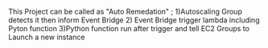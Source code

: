 This Project can be called as "Auto Remedation" ;
1)Autoscaling Group detects it then inform Event Bridge
2) Event Bridge trigger lambda including Pyton function
3)Python function run after trigger and tell EC2 Groups to Launch a new instance

